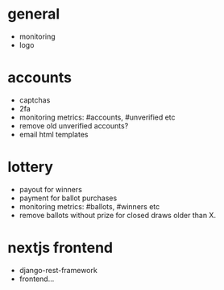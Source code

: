 # general
- monitoring
- logo

# accounts
- captchas
- 2fa
- monitoring metrics: #accounts, #unverified etc
- remove old unverified accounts?
- email html templates

# lottery
- payout for winners
- payment for ballot purchases
- monitoring metrics: #ballots, #winners etc
- remove ballots without prize for closed draws older than X.

# nextjs frontend
- django-rest-framework
- frontend...
